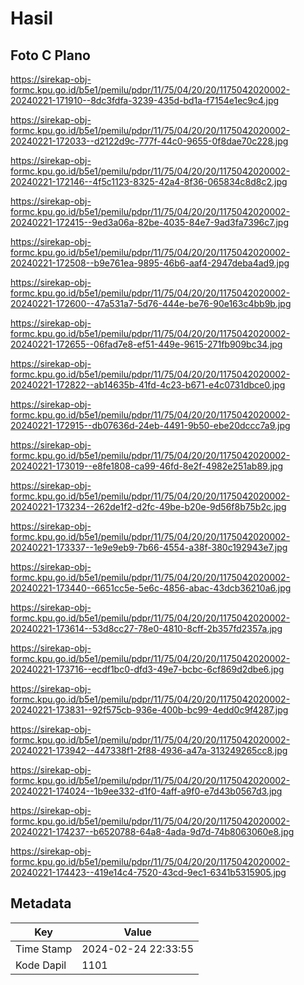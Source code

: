 # Hasil

## Foto C Plano

https://sirekap-obj-formc.kpu.go.id/b5e1/pemilu/pdpr/11/75/04/20/20/1175042020002-20240221-171910--8dc3fdfa-3239-435d-bd1a-f7154e1ec9c4.jpg

https://sirekap-obj-formc.kpu.go.id/b5e1/pemilu/pdpr/11/75/04/20/20/1175042020002-20240221-172033--d2122d9c-777f-44c0-9655-0f8dae70c228.jpg

https://sirekap-obj-formc.kpu.go.id/b5e1/pemilu/pdpr/11/75/04/20/20/1175042020002-20240221-172146--4f5c1123-8325-42a4-8f36-065834c8d8c2.jpg

https://sirekap-obj-formc.kpu.go.id/b5e1/pemilu/pdpr/11/75/04/20/20/1175042020002-20240221-172415--9ed3a06a-82be-4035-84e7-9ad3fa7396c7.jpg

https://sirekap-obj-formc.kpu.go.id/b5e1/pemilu/pdpr/11/75/04/20/20/1175042020002-20240221-172508--b9e761ea-9895-46b6-aaf4-2947deba4ad9.jpg

https://sirekap-obj-formc.kpu.go.id/b5e1/pemilu/pdpr/11/75/04/20/20/1175042020002-20240221-172600--47a531a7-5d76-444e-be76-90e163c4bb9b.jpg

https://sirekap-obj-formc.kpu.go.id/b5e1/pemilu/pdpr/11/75/04/20/20/1175042020002-20240221-172655--06fad7e8-ef51-449e-9615-271fb909bc34.jpg

https://sirekap-obj-formc.kpu.go.id/b5e1/pemilu/pdpr/11/75/04/20/20/1175042020002-20240221-172822--ab14635b-41fd-4c23-b671-e4c0731dbce0.jpg

https://sirekap-obj-formc.kpu.go.id/b5e1/pemilu/pdpr/11/75/04/20/20/1175042020002-20240221-172915--db07636d-24eb-4491-9b50-ebe20dccc7a9.jpg

https://sirekap-obj-formc.kpu.go.id/b5e1/pemilu/pdpr/11/75/04/20/20/1175042020002-20240221-173019--e8fe1808-ca99-46fd-8e2f-4982e251ab89.jpg

https://sirekap-obj-formc.kpu.go.id/b5e1/pemilu/pdpr/11/75/04/20/20/1175042020002-20240221-173234--262de1f2-d2fc-49be-b20e-9d56f8b75b2c.jpg

https://sirekap-obj-formc.kpu.go.id/b5e1/pemilu/pdpr/11/75/04/20/20/1175042020002-20240221-173337--1e9e9eb9-7b66-4554-a38f-380c192943e7.jpg

https://sirekap-obj-formc.kpu.go.id/b5e1/pemilu/pdpr/11/75/04/20/20/1175042020002-20240221-173440--6651cc5e-5e6c-4856-abac-43dcb36210a6.jpg

https://sirekap-obj-formc.kpu.go.id/b5e1/pemilu/pdpr/11/75/04/20/20/1175042020002-20240221-173614--53d8cc27-78e0-4810-8cff-2b357fd2357a.jpg

https://sirekap-obj-formc.kpu.go.id/b5e1/pemilu/pdpr/11/75/04/20/20/1175042020002-20240221-173716--ecdf1bc0-dfd3-49e7-bcbc-6cf869d2dbe6.jpg

https://sirekap-obj-formc.kpu.go.id/b5e1/pemilu/pdpr/11/75/04/20/20/1175042020002-20240221-173831--92f575cb-936e-400b-bc99-4edd0c9f4287.jpg

https://sirekap-obj-formc.kpu.go.id/b5e1/pemilu/pdpr/11/75/04/20/20/1175042020002-20240221-173942--447338f1-2f88-4936-a47a-313249265cc8.jpg

https://sirekap-obj-formc.kpu.go.id/b5e1/pemilu/pdpr/11/75/04/20/20/1175042020002-20240221-174024--1b9ee332-d1f0-4aff-a9f0-e7d43b0567d3.jpg

https://sirekap-obj-formc.kpu.go.id/b5e1/pemilu/pdpr/11/75/04/20/20/1175042020002-20240221-174237--b6520788-64a8-4ada-9d7d-74b8063060e8.jpg

https://sirekap-obj-formc.kpu.go.id/b5e1/pemilu/pdpr/11/75/04/20/20/1175042020002-20240221-174423--419e14c4-7520-43cd-9ec1-6341b5315905.jpg


## Metadata

| Key        | Value               |
| ---------- | ------------------- |
| Time Stamp | 2024-02-24 22:33:55 |
| Kode Dapil | 1101                |



